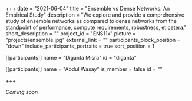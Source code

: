 +++
date = "2021-06-04"
title = "Ensemble vs Dense Networks: An Empirical Study"
description = "We explore and provide a comprehensive study of ensemble networks as compared to dense networks from the standpoint of performance, compute requirements, robustness, et cetera."
short_description = ""
project_id = "ENS11x"
picture = "projects/ensemble.jpg"
external_link = ""
participants_block_position = "down"
include_participants_portraits = true
sort_position = 1

[[participants]]
    name = "Diganta Misra"
    id = "diganta"

[[participants]]
    name = "Abdul Wasay"
    is_member = false
    id = ""

+++

*Coming soon*